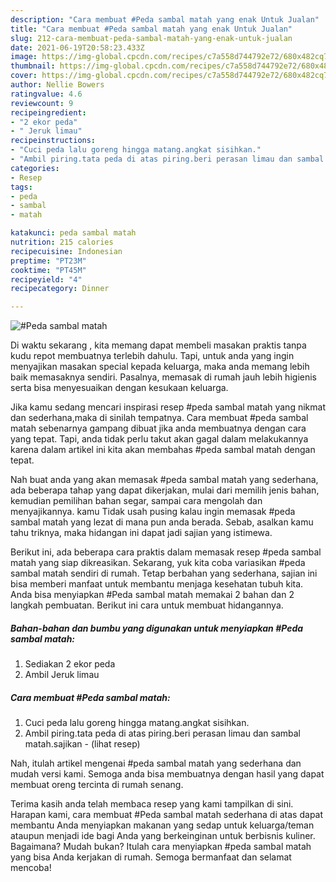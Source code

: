 ```yaml
---
description: "Cara membuat #Peda sambal matah yang enak Untuk Jualan"
title: "Cara membuat #Peda sambal matah yang enak Untuk Jualan"
slug: 212-cara-membuat-peda-sambal-matah-yang-enak-untuk-jualan
date: 2021-06-19T20:58:23.433Z
image: https://img-global.cpcdn.com/recipes/c7a558d744792e72/680x482cq70/peda-sambal-matah-foto-resep-utama.jpg
thumbnail: https://img-global.cpcdn.com/recipes/c7a558d744792e72/680x482cq70/peda-sambal-matah-foto-resep-utama.jpg
cover: https://img-global.cpcdn.com/recipes/c7a558d744792e72/680x482cq70/peda-sambal-matah-foto-resep-utama.jpg
author: Nellie Bowers
ratingvalue: 4.6
reviewcount: 9
recipeingredient:
- "2 ekor peda"
- " Jeruk limau"
recipeinstructions:
- "Cuci peda lalu goreng hingga matang.angkat sisihkan."
- "Ambil piring.tata peda di atas piring.beri perasan limau dan sambal matah.sajikan           (lihat resep)"
categories:
- Resep
tags:
- peda
- sambal
- matah

katakunci: peda sambal matah 
nutrition: 215 calories
recipecuisine: Indonesian
preptime: "PT23M"
cooktime: "PT45M"
recipeyield: "4"
recipecategory: Dinner

---
```



![#Peda sambal matah](https://img-global.cpcdn.com/recipes/c7a558d744792e72/680x482cq70/peda-sambal-matah-foto-resep-utama.jpg)

Di waktu  sekarang , kita memang dapat membeli masakan praktis tanpa kudu repot membuatnya terlebih dahulu. Tapi, untuk anda yang ingin menyajikan masakan special kepada keluarga, maka anda memang lebih baik memasaknya sendiri. Pasalnya, memasak di rumah jauh lebih higienis serta bisa menyesuaikan dengan kesukaan keluarga.

Jika kamu sedang mencari inspirasi resep #peda sambal matah yang nikmat dan sederhana,maka di sinilah tempatnya. Cara membuat #peda sambal matah  sebenarnya gampang dibuat jika anda membuatnya dengan cara yang tepat. Tapi, anda tidak perlu takut akan gagal dalam melakukannya 
karena dalam artikel ini kita akan membahas #peda sambal matah dengan tepat.  



Nah buat anda yang akan memasak #peda sambal matah yang sederhana, ada beberapa tahap yang dapat dikerjakan, mulai dari memilih jenis bahan, kemudian pemilihan bahan segar, sampai cara mengolah dan menyajikannya. kamu Tidak usah pusing kalau ingin memasak #peda sambal matah yang lezat di mana pun anda berada. Sebab, asalkan kamu  tahu triknya, maka hidangan ini dapat jadi sajian yang istimewa.

Berikut ini, ada beberapa cara praktis  dalam memasak resep #peda sambal matah yang siap dikreasikan. Sekarang, yuk kita coba variasikan #peda sambal matah sendiri di rumah. Tetap berbahan yang sederhana, sajian ini bisa memberi manfaat untuk membantu menjaga kesehatan tubuh kita. Anda bisa menyiapkan #Peda sambal matah memakai 2 bahan dan 2 langkah pembuatan. Berikut ini cara untuk membuat hidangannya.

<!--inarticleads1-->

##### Bahan-bahan dan bumbu yang digunakan untuk menyiapkan #Peda sambal matah:

1. Sediakan 2 ekor peda
1. Ambil  Jeruk limau




<!--inarticleads2-->

##### Cara membuat #Peda sambal matah:

1. Cuci peda lalu goreng hingga matang.angkat sisihkan.
1. Ambil piring.tata peda di atas piring.beri perasan limau dan sambal matah.sajikan -           (lihat resep)




Nah, itulah artikel mengenai  #peda sambal matah  yang sederhana dan mudah versi kami. Semoga anda bisa membuatnya dengan hasil yang dapat membuat oreng tercinta di rumah senang. 

Terima kasih anda telah membaca resep yang kami tampilkan di sini. Harapan kami, cara membuat  #Peda sambal matah sederhana di atas dapat membantu Anda menyiapkan makanan yang sedap untuk keluarga/teman ataupun menjadi ide bagi Anda yang berkeinginan untuk berbisnis kuliner. Bagaimana? Mudah bukan? Itulah cara menyiapkan #peda sambal matah yang bisa Anda kerjakan di rumah. Semoga bermanfaat dan selamat mencoba!

